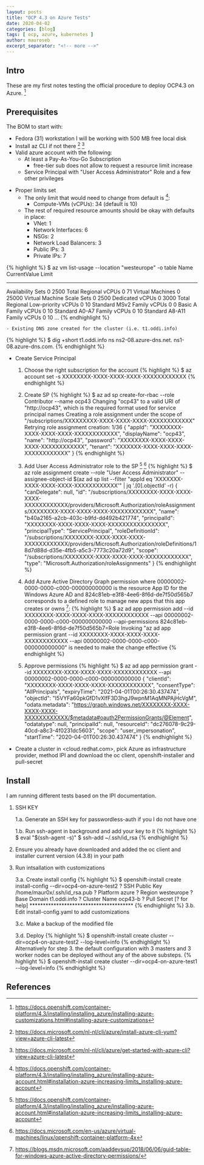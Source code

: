 ```yaml
---
layout: posts
title: "OCP 4.3 on Azure Tests"
date: 2020-04-02
categories: [blog]
tags: [ ocp, azure, kubernetes ]
author: mauroseb
excerpt_separator: "<!-- more -->"
---
```


## Intro

These are my first notes testing the official procedure to deploy OCP4.3 on Azure. [^1]

## Prerequisites

The BOM to start with:

 - Fedora (31) workstation I will be working with 500 MB free local disk
 - Install az CLI if not there [^2] [^3]
 - Valid azure account with the following:
   - At least a Pay-As-You-Go Subscription
     - free-tier sub does not allow to request a resource limit increase
   - Service Principal with "User Access Administrator" Role and a few other privileges
<!-- more -->
   - Proper limits set
     - The only limit that would need to change from default is [^4]:
       - Compute-VMs (vCPUs): 34 (default is 10)
     - The rest of required resource amounts should be okay with defaults in place:
       - VNet: 1
       - Network Interfaces: 6
       - NSGs: 2
       - Network Load Balancers: 3
       - Public IPs: 3
       - Private IPs: 7

{% highlight %}
$ az vm list-usage --location "westeurope" -o table
Name                               CurrentValue    Limit
---------------------------------  --------------  -------
Availability Sets                  0               2500
Total Regional vCPUs               0               71
Virtual Machines                   0               25000
Virtual Machine Scale Sets         0               2500
Dedicated vCPUs                    0               3000
Total Regional Low-priority vCPUs  0               10
Standard MSv2 Family vCPUs         0               0
Basic A Family vCPUs               0               10
Standard A0-A7 Family vCPUs        0               10
Standard A8-A11 Family vCPUs       0               10
...
{% endhighlight %}

    - Existing DNS zone created for the cluster (i.e. t1.oddi.info)

{% highlight %}
          $ dig +short t1.oddi.info ns
          ns2-08.azure-dns.net.
          ns1-08.azure-dns.com.
{% endhighlight %}

  - Create Service Principal

    1. Choose the right subscription for the account
{% highlight %}
           $ az account set -s XXXXXXXX-XXXX-XXXX-XXXX-XXXXXXXXXXXX
{% endhighlight %}
    2. Create SP
{% highlight %}
           $ az ad sp create-for-rbac --role Contributor --name ocp43
           Changing "ocp43" to a valid URI of "http://ocp43", which is the required format used for service principal names
           Creating a role assignment under the scope of "/subscriptions/XXXXXXXXX-XXXX-XXXX-XXXX-XXXXXXXXXXXX"
           Retrying role assignment creation: 1/36
           {
           "appId": "XXXXXXXX-XXXX-XXXX-XXXX-XXXXXXXXXXXX",
           "displayName": "ocp43",
           "name": "http://ocp43",
           "password": "XXXXXXXX-XXXX-XXXX-XXXX-XXXXXXXXXXXX",
           "tenant": "XXXXXXX-XXXX-XXXX-XXXX-XXXXXXXXXXXX"
           }
{% endhighlight %}

    3. Add User Access Administrator role to the SP [^4] [^5]
{% highlight %}
           $ az role assignment create --role "User Access Administrator" --assignee-object-id $(az ad sp list --filter "appId eq 'XXXXXXX-XXXX-XXXX-XXXX-XXXXXXXXXXXX'"  | jq '.[0].objectId' -r)
           {
           "canDelegate": null,
           "id": "/subscriptions/XXXXXXXX-XXXX-XXXX-XXXX-XXXXXXXXXXXX/providers/Microsoft.Authorization/roleAssignments/XXXXXXXX-XXXX-XXXX-XXXX-XXXXXXXXXXXX",
           "name": "b40a2165-a2cb-403c-b9fd-dd492b421774",
           "principalId": "XXXXXXXX-XXXX-XXXX-XXXX-XXXXXXXXXXXXXXXX",
           "principalType": "ServicePrincipal",
           "roleDefinitionId": "/subscriptions/XXXXXXXX-XXXX-XXXX-XXXX-XXXXXXXXXXXX/providers/Microsoft.Authorization/roleDefinitions/18d7d88d-d35e-4fb5-a5c3-7773c20a72d9",
           "scope": "/subscriptions/XXXXXXXX-XXXX-XXXX-XXXX-XXXXXXXXXXXX",
           "type": "Microsoft.Authorization/roleAssignments"
            }
{% endhighlight %}

    4. Add Azure Active Directory Graph permission where 00000002-0000-0000-c000-000000000000 is the resource App ID for the Windows Azure AD and 824c81eb-e3f8-4ee6-8f6d-de7f50d565b7 corresponds to a defined role to manage new apps that this app creates or owns [^6]:
{% highlight %}
           $ az ad app permission add --id XXXXXXXX-XXXX-XXXX-XXXX-XXXXXXXXXXXX --api 00000002-0000-0000-c000-000000000000 --api-permissions 824c81eb-e3f8-4ee6-8f6d-de7f50d565b7=Role
           Invoking "az ad app permission grant --id XXXXXXXX-XXXX-XXXX-XXXX-XXXXXXXXXXXX --api 00000002-0000-0000-c000-000000000000" is needed to make the change effective
{% endhighlight %}

    5. Approve permissions
{% highlight %}
           $ az ad app permission grant --id XXXXXXXX-XXXX-XXXX-XXXX-XXXXXXXXXXXX --api 00000002-0000-0000-c000-000000000000
            {
              "clientId": "XXXXXXXX-XXXX-XXXX-XXXX-XXXXXXXXXXXX",
              "consentType": "AllPrincipals",
              "expiryTime": "2021-04-01T00:26:30.437474",
              "objectId": "I5VYFa60pkGfD1vXlfF3D3hgJ9wpnM1AqMNPAjHcVgM",
              "odata.metadata": "https://graph.windows.net/XXXXXXXX-XXXX-XXXX-XXXX-XXXXXXXXXXXX/$metadata#oauth2PermissionGrants/@Element",
              "odatatype": null,
              "principalId": null,
              "resourceId": "dc276078-9c29-40cd-a8c3-4f0231dc5603",
              "scope": "user_impersonation",
              "startTime": "2020-04-01T00:26:30.437474"
            }
{% endhighlight %}

 - Create a cluster in <cloud.redhat.com>, pick Azure as infrastructure provider, method IPI and download the oc client, openshift-installer and pull-secret


## Install

I am running different tests based on the IPI documentation. 

 1. SSH KEY

    1.a. Generate an SSH key for passwordless-auth if you I do not have one

    1.b. Run ssh-agent in background and add your key to it
{% highlight %}
        $ eval "$(ssh-agent -s)"
        $ ssh-add ~/.ssh/id_rsa
{% endhighlight %}

 2. Ensure you already have downloaded and added the oc client and installer current version (4.3.8) in your path

 3. Run intsallation with customizations
 
    3.a. Create install config
{% highlight %}
        $ openshift-install create install-config --dir=ocp4-on-azure-test2
        ? SSH Public Key /home/maur0x/.ssh/id_rsa.pub
        ? Platform azure
        ? Region westeurope
        ? Base Domain t1.oddi.info
        ? Cluster Name ocp43-b
        ? Pull Secret [? for help] ***************************************
{% endhighlight %}
    3.b. Edit install-config.yaml to add customizations
    
    3.c. Make a backup of the modified file
    
    3.d. Deploy
{% highlight %}
        $ openshift-install create cluster --dir=ocp4-on-azure-test2 --log-level=info
{% endhighlight %}
    Alternatively for step 3. the default configuration with 3 masters and 3 worker nodes can be deployed without any of the above substeps.
{% highlight %}
        $ openshift-install create cluster --dir=ocp4-on-azure-test1 --log-level=info
{% endhighlight %}

## References

 [^1]: https://docs.openshift.com/container-platform/4.3/installing/installing_azure/installing-azure-customizations.html#installing-azure-customizations
 
 [^2]: https://docs.microsoft.com/nl-nl/cli/azure/install-azure-cli-yum?view=azure-cli-latest
 
 [^3]: https://docs.microsoft.com/nl-nl/cli/azure/get-started-with-azure-cli?view=azure-cli-latest
 
 [^4]: https://docs.openshift.com/container-platform/4.3/installing/installing_azure/installing-azure-account.html#installation-azure-increasing-limits_installing-azure-account
 
 [^5]: https://docs.microsoft.com/en-us/azure/virtual-machines/linux/openshift-container-platform-4x

 [^6]: https://blogs.msdn.microsoft.com/aaddevsup/2018/06/06/guid-table-for-windows-azure-active-directory-permissions/
